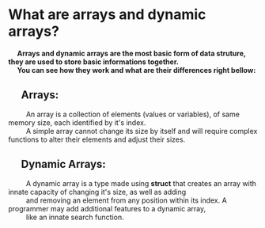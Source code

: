 # What are arrays and dynamic arrays?
&emsp; **Arrays and dynamic arrays are the most basic form of data struture, they are used to store basic informations together.** <br>
&emsp; **You can see how they work and what are their differences right bellow:**
<br>

## &emsp; Arrays:
&emsp; &emsp; An array is a collection of elements (values or variables), of same memory size, each identified by it's index. <br>
&emsp; &emsp; A simple array cannot change its size by itself and will require complex functions to alter their elements and adjust their sizes.

## &emsp; Dynamic Arrays:
&emsp; &emsp; A dynamic array is a type made using **struct** that creates an array with innate capacity of changing it's size, as well as adding<br>
&emsp; &emsp; and removing an element from any position within its index. A programmer may add additional features to a dynamic array, <br>
&emsp; &emsp; like an innate search function.
